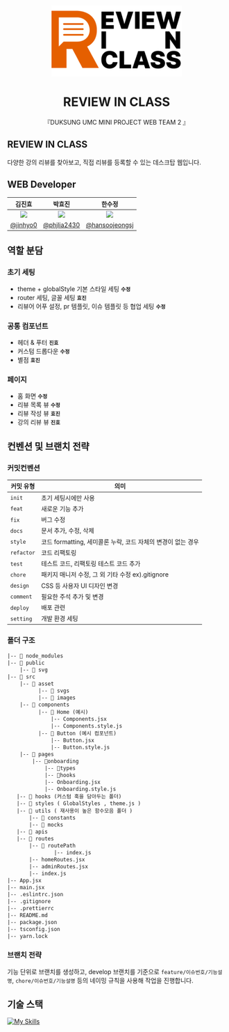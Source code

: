 <div align="center">
<img src="/public/reviewinREADME.png" width="300">

  # REVIEW IN CLASS

 『DUKSUNG UMC MINI PROJECT WEB TEAM 2 』
</div>

## REVIEW IN CLASS
다양한 강의 리뷰를 찾아보고, 직접 리뷰를 등록할 수 있는 데스크탑 웹입니다.
## WEB Developer
| <center>김진효</center>| <center>박효진</center>| <center>한수정</center>| 
| -------------------------------------------------------------------------------------------------- | ------------------------------------------------------------------------------------------------------- | ------------------------------------------------------------------------------------------------- | 
| <center> <img width="150px" src="https://avatars.githubusercontent.com/u/150879545?v=4" /></center> | <center><img width="150px" src="https://avatars.githubusercontent.com/u/139054208?v=4" /></center> | <center><img width="150px" src="https://avatars.githubusercontent.com/u/90364839?v=4" /></center> |
| [@jinhyo0](https://github.com/jinhyo0) | [@phjlia2430](https://github.com/phjlia2430)| [@hansoojeongsj](https://github.com/hansoojeongsj) |


## 역할 분담

### 초기 세팅
- theme + globalStyle 기본 스타일 세팅 **`수정`**
- router 세팅, 글꼴 세팅 **`효진`**
- 리뷰어 어푸 설정, pr 템플릿, 이슈 템플릿 등 협업 세팅 **`수정`**

### 공통 컴포넌트
- 헤더 & 푸터 **`진효`**
- 커스텀 드롭다운 **`수정`**
- 별점 **`효진`**

### 페이지
- 홈 화면 **`수정`**
- 리뷰 목록 뷰 **`수정`**
- 리뷰 작성 뷰 **`효진`**
- 강의 리뷰 뷰 **`진효`**


## 컨벤션 및 브랜치 전략

### 커밋컨벤션

| 커밋 유형  | 의미                                                                                  |
| ---------- | ------------------------------------------------------------------------------------- |
| `init`     | 초기 세팅시에만 사용                             |
| `feat`     | 새로운 기능 추가                             |
| `fix`      | 버그 수정                   |
| `docs`     | 문서 추가, 수정, 삭제                                                          |
| `style`    | 코드 formatting, 세미콜론 누락, 코드 자체의 변경이 없는 경우 |
| `refactor` | 코드 리팩토링       |
| `test`     | 테스트 코드, 리팩토링 테스트 코드 추가                                                |
| `chore`    | 패키지 매니저 수정, 그 외 기타 수정 ex).gitignore                    |
| `design`   | CSS 등 사용자 UI 디자인 변경                                                          |
| `comment`  | 필요한 주석 추가 및 변경                                                              |
| `deploy`   | 배포 관련 |
| `setting`   | 개발 환경 세팅                                                         |

### 폴더 구조

```plaintext
|-- 📁 node_modules
|-- 📁 public
    |-- 📁 svg
|-- 📁 src
    |-- 📁 asset
	      |-- 📁 svgs
	      |-- 📁 images
    |-- 📁 components
          |-- 📁 Home (예시)
              |-- Components.jsx
              |-- Components.style.js
          |-- 📁 Button (예시 컴포넌트)
              |-- Button.jsx
              |-- Button.style.js
    |-- 📁 pages
   	    |-- 📁onboarding
            |-- 📁types
            |-- 📁hooks
            |-- Onboarding.jsx
            |-- Onboarding.style.js
   |-- 📁 hooks (커스텀 훅을 담아두는 폴더)
   |-- 📁 styles ( GlobalStyles , theme.js )
   |-- 📁 utils ( 재사용이 높은 함수모음 폴더 )
       |-- 📁 constants
       |-- 📁 mocks
   |-- 📁 apis
   |-- 📁 routes
       |-- 📁 routePath
		       |-- index.js
       |-- homeRoutes.jsx
       |-- adminRoutes.jsx
       |-- index.js
|-- App.jsx
|-- main.jsx
|-- .eslintrc.json
|-- .gitignore
|-- .prettierrc
|-- README.md
|-- package.json
|-- tsconfig.json
|-- yarn.lock
```

### 브랜치 전략
기능 단위로 브랜치를 생성하고, develop 브랜치를 기준으로 `feature/이슈번호/기능설명`, `chore/이슈번호/기능설명` 등의 네이밍 규칙을 사용해 작업을 진행합니다.


## 기술 스택
[![My Skills](https://skillicons.dev/icons?i=html,css,react,js,styled-components)](https://skillicons.dev)
